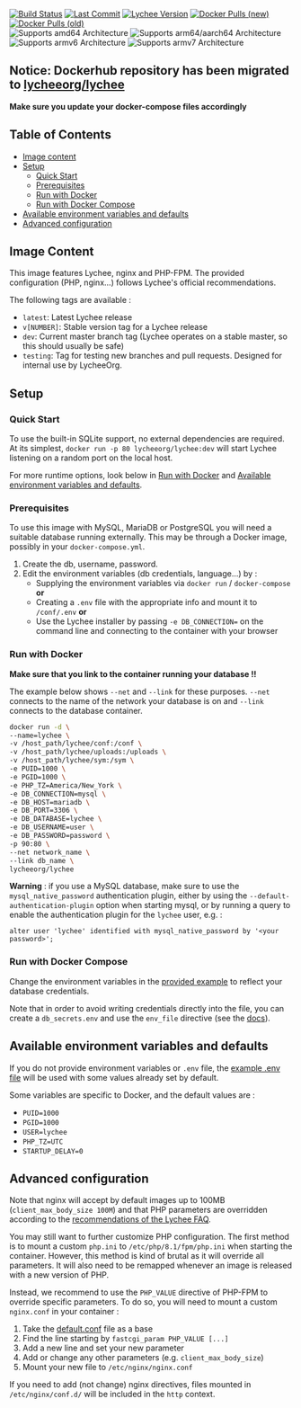 [![Build Status][build-status-shield]](https://github.com/LycheeOrg/Lychee-Docker/actions/workflows/cron.yml)
[![Last Commit][last-commit-shield]](https://github.com/LycheeOrg/Lychee-Docker/commits/master)
[![Lychee Version][lychee-version-shield]](https://hub.docker.com/r/lycheeorg/lychee)
[![Docker Pulls (new)][docker-pulls-shield]](https://hub.docker.com/r/lycheeorg/lychee)
[![Docker Pulls (old)][docker-pulls-shield-old]](https://hub.docker.com/r/lycheeorg/lychee-laravel)
<br>
![Supports amd64 Architecture][amd64-shield]
![Supports arm64/aarch64 Architecture][arm64-shield]
![Supports armv6 Architecture][armv6-shield]
![Supports armv7 Architecture][armv7-shield]

## Notice: Dockerhub repository has been migrated to [lycheeorg/lychee](https://hub.docker.com/r/lycheeorg/lychee)  
**Make sure you update your docker-compose files accordingly**

## Table of Contents
<!-- TOC depthFrom:1 depthTo:6 withLinks:1 updateOnSave:1 orderedList:0 -->
- [Image content](#image-content)
- [Setup](#setup)
	- [Quick Start](#quick-start)
	- [Prerequisites](#prerequisites)
	- [Run with Docker](#run-with-docker)
	- [Run with Docker Compose](#run-with-docker-compose)
- [Available environment variables and defaults](#available-environment-variables-and-defaults)
- [Advanced configuration](#advanced-configuration)
<!-- /TOC -->

## Image Content

This image features Lychee, nginx and PHP-FPM. The provided configuration (PHP, nginx...) follows Lychee's official recommendations.

The following tags are available :

* `latest`: Latest Lychee release
* `v[NUMBER]`: Stable version tag for a Lychee release
* `dev`: Current master branch tag (Lychee operates on a stable master, so this should usually be safe)
* `testing`: Tag for testing new branches and pull requests. Designed for internal use by LycheeOrg.

## Setup

### Quick Start

To use the built-in SQLite support, no external dependencies are required. At its simplest, `docker run -p 80 lycheeorg/lychee:dev` will start Lychee listening on a random port on the local host.

For more runtime options, look below in [Run with Docker](#run-with-docker) and [Available environment variables and defaults](#available-environment-variables-and-defaults).

### Prerequisites

To use this image with MySQL, MariaDB or PostgreSQL you will need a suitable database running externally. This may be through a Docker image, possibly in your `docker-compose.yml`.

1.  Create the db, username, password.
2.  Edit the environment variables (db credentials, language...) by :
    *  Supplying the environment variables via `docker run` / `docker-compose` **or**
    *  Creating a `.env` file with the appropriate info and mount it to `/conf/.env` **or**
    *  Use the Lychee installer by passing `-e DB_CONNECTION=` on the command line and connecting to the container with your browser

### Run with Docker

**Make sure that you link to the container running your database !!**  

The example below shows `--net` and `--link` for these purposes. `--net` connects to the name of the network your database is on and `--link` connects to the database container.

```bash
docker run -d \
--name=lychee \
-v /host_path/lychee/conf:/conf \
-v /host_path/lychee/uploads:/uploads \
-v /host_path/lychee/sym:/sym \
-e PUID=1000 \
-e PGID=1000 \
-e PHP_TZ=America/New_York \
-e DB_CONNECTION=mysql \
-e DB_HOST=mariadb \
-e DB_PORT=3306 \
-e DB_DATABASE=lychee \
-e DB_USERNAME=user \
-e DB_PASSWORD=password \
-p 90:80 \
--net network_name \
--link db_name \
lycheeorg/lychee
```

**Warning** : if you use a MySQL database, make sure to use the `mysql_native_password` authentication plugin, either by using the `--default-authentication-plugin` option when starting mysql, or by running a query to enable the authentication plugin for the `lychee` user, e.g. :

```
alter user 'lychee' identified with mysql_native_password by '<your password>';
```

### Run with Docker Compose

Change the environment variables in the [provided example](./docker-compose.yml) to reflect your database credentials.

Note that in order to avoid writing credentials directly into the file, you can create a `db_secrets.env` and use the `env_file` directive (see the [docs](https://docs.docker.com/compose/environment-variables/#the-env_file-configuration-option)).

## Available environment variables and defaults

If you do not provide environment variables or `.env` file, the [example .env file](https://github.com/LycheeOrg/Lychee/blob/master/.env.example) will be used with some values already set by default.

Some variables are specific to Docker, and the default values are :

* `PUID=1000`
* `PGID=1000`
* `USER=lychee`
* `PHP_TZ=UTC`
* `STARTUP_DELAY=0`

## Advanced configuration

Note that nginx will accept by default images up to 100MB (`client_max_body_size 100M`) and that PHP parameters are overridden according to the [recommendations of the Lychee FAQ](https://lycheeorg.github.io/docs/faq.html#i-cant-upload-large-photos).

You may still want to further customize PHP configuration. The first method is to mount a custom `php.ini` to `/etc/php/8.1/fpm/php.ini` when starting the container. However, this method is kind of brutal as it will override all parameters. It will also need to be remapped whenever an image is released with a new version of PHP.

Instead, we recommend to use the `PHP_VALUE` directive of PHP-FPM to override specific parameters. To do so, you will need to mount a custom `nginx.conf` in your container :

1. Take the [default.conf](./default.conf) file as a base
2. Find the line starting by `fastcgi_param PHP_VALUE [...]`
3. Add a new line and set your new parameter
4. Add or change any other parameters (e.g. `client_max_body_size`)
5. Mount your new file to `/etc/nginx/nginx.conf`

If you need to add (not change) nginx directives, files mounted in `/etc/nginx/conf.d/` will be included in the `http` context.

[arm64-shield]: https://img.shields.io/badge/arm64-yes-success.svg?style=flat
[amd64-shield]: https://img.shields.io/badge/amd64-yes-success.svg?style=flat
[armv6-shield]: https://img.shields.io/badge/armv6-yes-success.svg?style=flat
[armv7-shield]: https://img.shields.io/badge/armv7-yes-success.svg?style=flat
[build-status-shield]: https://img.shields.io/github/workflow/status/LycheeOrg/Lychee-Docker/Scheduled%20Build?label=%3Adev%20build
[docker-pulls-shield-old]: https://img.shields.io/docker/pulls/lycheeorg/lychee-laravel.svg?style=flat&label=Docker%20Pulls%20(lychee-laravel)
[docker-pulls-shield]: https://img.shields.io/docker/pulls/lycheeorg/lychee.svg?style=flat&label=Docker%20Pulls%20(lychee)
[lychee-version-shield]: https://img.shields.io/docker/v/lycheeorg/lychee/latest?style=flat&label=Lychee%20Version%20(:latest)
[last-commit-shield]: https://img.shields.io/github/last-commit/LycheeOrg/Lychee-Docker.svg?style=flat

